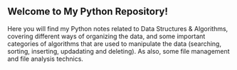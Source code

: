 ## Welcome to My Python Repository!

Here you will find my Python notes related to Data Structures & Algorithms, covering different ways of organizing the data, and some important categories of algorithms that are used to manipulate the data (searching, sorting, inserting, updadating and deleting). As also, some file management and file analysis technics.
